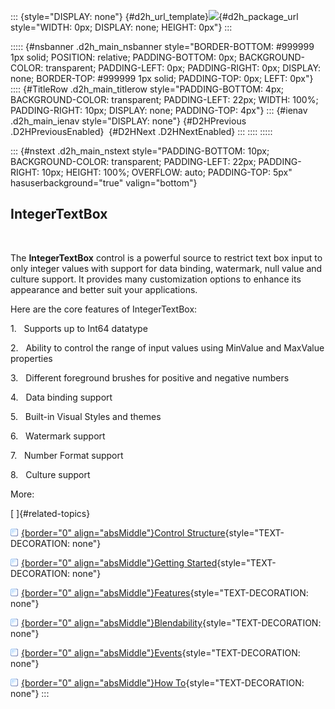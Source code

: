 ::: {style="DISPLAY: none"}
[](ms-xhelp:///?Id=d2h_url_template){#d2h_url_template}![](!package_url!){#d2h_package_url style="WIDTH: 0px; DISPLAY: none; HEIGHT: 0px"}
:::

::::: {#nsbanner .d2h_main_nsbanner style="BORDER-BOTTOM: #999999 1px solid; POSITION: relative; PADDING-BOTTOM: 0px; BACKGROUND-COLOR: transparent; PADDING-LEFT: 0px; PADDING-RIGHT: 0px; DISPLAY: none; BORDER-TOP: #999999 1px solid; PADDING-TOP: 0px; LEFT: 0px"}
:::: {#TitleRow .d2h_main_titlerow style="PADDING-BOTTOM: 4px; BACKGROUND-COLOR: transparent; PADDING-LEFT: 22px; WIDTH: 100%; PADDING-RIGHT: 10px; DISPLAY: none; PADDING-TOP: 4px"}
::: {#ienav .d2h_main_ienav style="DISPLAY: none"}
[](ms-xhelp:///?Id=d740c971-a689-408a-8b1b-e7ec47edd3f4){#D2HPrevious .D2HPreviousEnabled}  [](ms-xhelp:///?Id=db3fb640-b03f-48ce-bdb5-96262b32cb1e){#D2HNext .D2HNextEnabled}
:::
::::
:::::

::: {#nstext .d2h_main_nstext style="PADDING-BOTTOM: 10px; BACKGROUND-COLOR: transparent; PADDING-LEFT: 22px; PADDING-RIGHT: 10px; HEIGHT: 100%; OVERFLOW: auto; PADDING-TOP: 5px" hasuserbackground="true" valign="bottom"}
## IntegerTextBox

 

The **IntegerTextBox** control is a powerful source to restrict text box input to only integer values with support for data binding, watermark, null value and culture support. It provides many customization options to enhance its appearance and better suit your applications.

Here are the core features of IntegerTextBox:

1.   Supports up to Int64 datatype

2.   Ability to control the range of input values using MinValue and MaxValue properties

3.   Different foreground brushes for positive and negative numbers

4.   Data binding support

5.   Built-in Visual Styles and themes

6.   Watermark support

7.   Number Format support

8.   Culture support

More:

[ ]{#related-topics}

[![](../button.gif){border="0" align="absMiddle"}Control Structure](ms-xhelp:///?Id=db3fb640-b03f-48ce-bdb5-96262b32cb1e){style="TEXT-DECORATION: none"}

[![](../button.gif){border="0" align="absMiddle"}Getting Started](ms-xhelp:///?Id=d907728e-ae54-4475-b771-1d5bc6b06c57){style="TEXT-DECORATION: none"}

[![](../button.gif){border="0" align="absMiddle"}Features](ms-xhelp:///?Id=1e0b0aba-dee3-4f89-b7d9-89ed9d1a680d){style="TEXT-DECORATION: none"}

[![](../button.gif){border="0" align="absMiddle"}Blendability](ms-xhelp:///?Id=951a206c-3c68-4137-be7e-c8c067c11e17){style="TEXT-DECORATION: none"}

[![](../button.gif){border="0" align="absMiddle"}Events](ms-xhelp:///?Id=f5de9b8a-dca0-4791-a742-dca270cfd652){style="TEXT-DECORATION: none"}

[![](../button.gif){border="0" align="absMiddle"}How To](ms-xhelp:///?Id=759587d5-d664-4aef-aaf5-2a8cb24f5804){style="TEXT-DECORATION: none"}
:::
